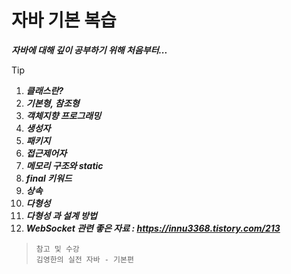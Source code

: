 # 자바 기본 복습 

***자바에 대해 깊이 공부하기 위해 처음부터...*** 

> [!TIP]
>
> 1. ***클래스란?***
> 2. ***기본형, 참조형***
> 3. ***객체지향 프로그래밍***
> 4. ***생성자***
> 5. ***패키지***
> 6. ***접근제어자***
> 7. ***메모리 구조와 static***
> 8. ***final 키워드***
> 9. ***상속***
> 10. ***다형성***
> 11. ***다형성 과 설계 방법***
> 12. ***WebSocket 관련 좋은 자료 : https://innu3368.tistory.com/213***
> 

>     참고 및 수강
>     김영한의 실전 자바 - 기본편

